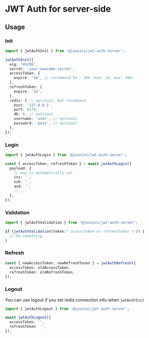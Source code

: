 # JWT Auth for server-side

## Usage

### Init

```ts
import { jwtAuthInit } from '@juunini/jwt-auth-server';

jwtAuthInit({
  alg: 'HS256',
  secret: 'your-awesome-secret',
  accessToken: {
    expire: '5m', // recommand 5m ~ 30m (min: 1m, max: 30m)
  },
  refreshToken: {
    expire: '1d',
  },
  redis: { // optional, but recommand
    host: '127.0.0.1',
    port: 6379,
    db: 0, // optional
    username: 'user', // optional
    password: 'pass', // optional
  },
});
```

### Login

```ts
import { jwtAuthLogin } from '@juunini/jwt-auth-server';

const { accessToken, refreshToken } = await jwtAuthLogin({
  payload: {
    // exp is automatically set
    iss: '',
    sub: '',
    aud: '',
    // ...
  },
});
```

### Validation

```ts
import { jwtAuthValidation } from '@juunini/jwt-auth-server';

if (jwtAuthValidation(token/* accessToken or refreshToken */)) {
  // Do something
}
```

### Refresh

```ts
const { newAccessToken, newRefreshTonen } = jwtAuthRefresh({
  accessToken: oldAccessToken,
  refreshToken: oldRefreshToken,
});
```

### Logout

You can use logout if you set redis connection info when `jwtAuthInit`

```ts
import { jwtAuthLogout } from '@juunini/jwt-auth-server';

await jwtAuthLogout({
  accessToken: '',
  refreshToken: '',
});
```
